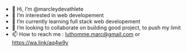 - 👋 Hi, I’m @marcleydevathlete
- 👀 I’m interested in web developement
- 🌱 I’m currently learning full stack web developement
- 💞️ I’m looking to collaborate on building good project, to push my limit
- 📫 How to reach me : luthomme.marc@gmail.com or https://wa.link/aq4w9y

<!---
marcleydevathlete/marcleydevathlete is a ✨ special ✨ repository because its `README.md` (this file) appears on your GitHub profile.
You can click the Preview link to take a look at your changes.
--->
